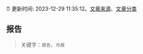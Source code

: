 :alarm_clock: 更新时间: 2023-12-29 11:35:12。[文章来源](/README.md)、[文章分类](/TAGS.md)

## 报告


> 关键字：`报告`、`月报`



